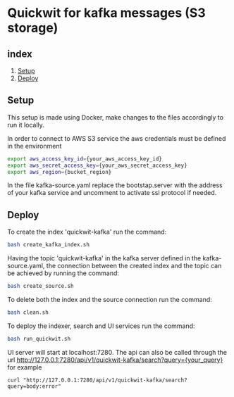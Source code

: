 # Quickwit for kafka messages (S3 storage)

## index
1. [Setup](#setup)
2. [Deploy](#deploy)

## Setup
This setup is made using Docker, make changes to the files accordingly to run it locally.

In order to connect to AWS S3 service the aws credentials must be defined in the environment
```bash
export aws_access_key_id={your_aws_access_key_id}
export aws_secret_access_key={your_aws_secret_access_key}
export aws_region={bucket_region}
```
In the file kafka-source.yaml replace the bootstap.server with the address of your kafka service and uncomment to activate ssl protocol if needed.
## Deploy

To create the index 'quickwit-kafka' run the command:
```bash
bash create_kafka_index.sh
```
Having the topic 'quickwit-kafka' in the kafka server defined in the kafka-source.yaml, the connection between the created index and the topic can be achieved by running the command:
```bash
bash create_source.sh
```
To delete both the index and the source connection run the command:
```bash
bash clean.sh
```

To deploy the indexer, search and UI services run the command:
```bash
bash run_quickwit.sh
```
UI server will start at localhost:7280. The api can also be called through the url http://127.0.0.1:7280/api/v1/quickwit-kafka/search?query={your_query} for example
```angular2html
curl "http://127.0.0.1:7280/api/v1/quickwit-kafka/search?query=body:error"
```